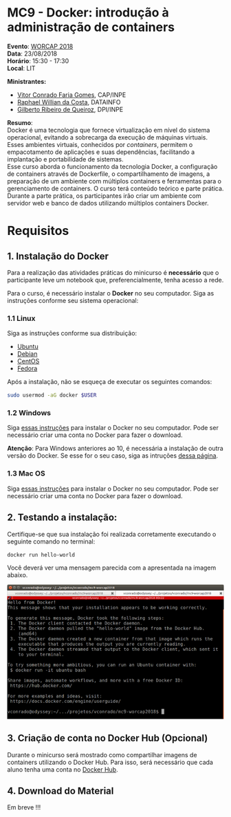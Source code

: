 # MC9 - Docker: introdução à administração de containers

 **Evento**: [WORCAP 2018](http://www.inpe.br/worcap/2018/)  
 **Data**: 23/08/2018  
 **Horário**: 15:30 - 17:30  
 **Local**: LIT  
 
**Ministrantes:**  
- [Vitor Conrado Faria Gomes](http://lattes.cnpq.br/2864513791602949), CAP/INPE  
- [Raphael Willian da Costa](http://lattes.cnpq.br/7394226786935007), DATAINFO
- [Gilberto Ribeiro de Queiroz](http://lattes.cnpq.br/9981634193003068), DPI/INPE

**Resumo**:  
Docker é uma tecnologia que fornece virtualização em nível do sistema operacional, evitando a sobrecarga da execução de máquinas virtuais. Esses ambientes virtuais, conhecidos por *containers*, permitem o empacotamento de aplicações e suas dependências, facilitando a implantação e portabilidade de sistemas.  
Esse curso aborda o funcionamento da tecnologia Docker, a configuração de containers através de Dockerfile, o compartilhamento de imagens, a preparação de um ambiente com múltiplos containers e ferramentas para o gerenciamento de containers. O curso terá conteúdo teórico e parte prática. Durante a parte prática, os participantes irão criar um ambiente com servidor web e banco de dados utilizando múltiplos containers Docker. 

# Requisitos

## 1. Instalação do Docker
Para a realização das atividades práticas do minicurso é **necessário** que o participante leve um notebook que, preferencialmente, tenha acesso a rede.  

Para o curso, é necessário instalar o **Docker** no seu computador. Siga as instruções conforme seu sistema operacional:

### 1.1 Linux

Siga as instruções conforme sua distribuição:  
  - [Ubuntu](https://docs.docker.com/install/linux/docker-ce/ubuntu/)
  - [Debian](https://docs.docker.com/install/linux/docker-ce/debian/)
  - [CentOS](https://docs.docker.com/install/linux/docker-ce/centos/)
  - [Fedora](https://docs.docker.com/install/linux/docker-ce/fedora/)
  
  
Após a instalação, não se esqueça de executar os seguintes comandos:

```bash
sudo usermod -aG docker $USER
```

### 1.2 Windows
Siga [essas instruções](https://store.docker.com/editions/community/docker-ce-desktop-windows) para instalar o Docker no seu computador. Pode ser necessário criar uma conta no Docker para fazer o download. 

**Atenção**: Para Windows anteriores ao 10, é necessária a instalação de outra versão do Docker. Se esse for o seu caso, siga as intruções [dessa página](https://docs.docker.com/toolbox/overview/).

### 1.3 Mac OS
Siga [essas instruções](https://docs.docker.com/docker-for-mac/install/) para instalar o Docker no seu computador. Pode ser necessário criar uma conta no Docker para fazer o download. 

## 2. Testando a instalação:
Certifique-se que sua instalação foi realizada corretamente executando o seguinte comando no terminal:

```bash
docker run hello-world
```

Você deverá ver uma mensagem parecida com a apresentada na imagem abaixo.

![Hello World !](./imgs/docker_hello_world.png "Hello World !")
## 3. Criação de conta no Docker Hub (Opcional)
Durante o minicurso será mostrado como compartilhar imagens de containers utilizando o Docker Hub. Para isso, será necessário que cada aluno tenha uma conta no [Docker Hub](https://hub.docker.com/). 

## 4. Download do Material
Em breve !!!

<!--O curso possui material para a parte [teórica](teoria) e para a parte [prática](pratica).
Para o curso, baixe o material para o seu computador.  
Você pode fazer isso usando o git:  
```bash
git clone https://github.com/vconrado/mc9-worcap2018.git
``` 
Ou fazendo download [nesse link](https://codeload.github.com/vconrado/mc9-worcap2018/zip/master).
-->

